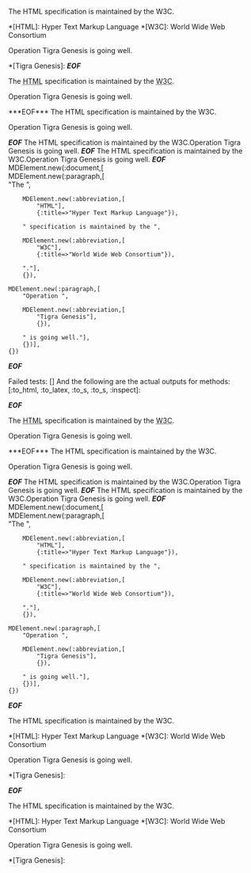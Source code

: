 
The HTML specification is maintained by the W3C.

*[HTML]: Hyper Text Markup Language
*[W3C]:  World Wide Web Consortium



Operation Tigra Genesis is going well.

*[Tigra Genesis]:
***EOF***
<p>The <abbr title='Hyper Text Markup Language'>HTML</abbr
      > specification is maintained by the <abbr title='World Wide Web Consortium'>W3C</abbr
      >.</p
    ><p>Operation <abbr>Tigra Genesis</abbr
      > is going well.</p
  >
***EOF***
The HTML specification is maintained by the W3C.

Operation Tigra Genesis is going well.


***EOF***
The HTML specification is maintained by the W3C.Operation Tigra Genesis is going well.
***EOF***
The HTML specification is maintained by the W3C.Operation Tigra Genesis is going well.
***EOF***
MDElement.new(:document,[	
	MDElement.new(:paragraph,[	
		"The ",
		
		MDElement.new(:abbreviation,[	
			"HTML"],
			{:title=>"Hyper Text Markup Language"}),
		
		" specification is maintained by the ",
		
		MDElement.new(:abbreviation,[	
			"W3C"],
			{:title=>"World Wide Web Consortium"}),
		
		"."],
		{}),
	
	MDElement.new(:paragraph,[	
		"Operation ",
		
		MDElement.new(:abbreviation,[	
			"Tigra Genesis"],
			{}),
		
		" is going well."],
		{})],
	{})
***EOF***

Failed tests:   [] 
And the following are the actual outputs for methods:
   [:to_html, :to_latex, :to_s, :to_s, :inspect]:


***EOF***
<p>The <abbr title='Hyper Text Markup Language'>HTML</abbr
      > specification is maintained by the <abbr title='World Wide Web Consortium'>W3C</abbr
      >.</p
    ><p>Operation <abbr>Tigra Genesis</abbr
      > is going well.</p
  >
***EOF***
The HTML specification is maintained by the W3C.

Operation Tigra Genesis is going well.


***EOF***
The HTML specification is maintained by the W3C.Operation Tigra Genesis is going well.
***EOF***
The HTML specification is maintained by the W3C.Operation Tigra Genesis is going well.
***EOF***
MDElement.new(:document,[	
	MDElement.new(:paragraph,[	
		"The ",
		
		MDElement.new(:abbreviation,[	
			"HTML"],
			{:title=>"Hyper Text Markup Language"}),
		
		" specification is maintained by the ",
		
		MDElement.new(:abbreviation,[	
			"W3C"],
			{:title=>"World Wide Web Consortium"}),
		
		"."],
		{}),
	
	MDElement.new(:paragraph,[	
		"Operation ",
		
		MDElement.new(:abbreviation,[	
			"Tigra Genesis"],
			{}),
		
		" is going well."],
		{})],
	{})
***EOF***
<p>The HTML specification is maintained by the W3C.</p>

<p>*[HTML]: Hyper Text Markup Language
*[W3C]:  World Wide Web Consortium</p>

<p>Operation Tigra Genesis is going well.</p>

<p>*[Tigra Genesis]:</p>

***EOF***
<p>The HTML specification is maintained by the W3C.</p
    ><p>*[HTML]: Hyper Text Markup Language
*[W3C]: World Wide Web Consortium</p
    ><p>Operation Tigra Genesis is going well.</p
    ><p>*[Tigra Genesis]:</p
  >